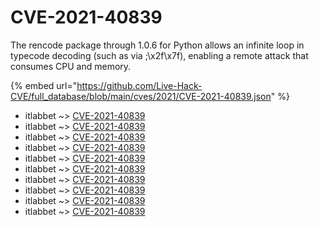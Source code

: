 # CVE-2021-40839

The rencode package through 1.0.6 for Python allows an infinite loop in typecode decoding (such as via ;\x2f\x7f), enabling a remote attack that consumes CPU and memory.

{% embed url="https://github.com/Live-Hack-CVE/full_database/blob/main/cves/2021/CVE-2021-40839.json" %}


* itlabbet ~> [CVE-2021-40839](https://www.alice-snow.ru/2021/database/cve-2021-40839/cve-2021-40839-itlabbet)
* itlabbet ~> [CVE-2021-40839](https://www.alice-snow.ru/2021/database/cve-2021-40839/cve-2021-40839-itlabbet)
* itlabbet ~> [CVE-2021-40839](https://www.alice-snow.ru/2021/database/cve-2021-40839/cve-2021-40839-itlabbet)
* itlabbet ~> [CVE-2021-40839](https://www.alice-snow.ru/2021/database/cve-2021-40839/cve-2021-40839-itlabbet)
* itlabbet ~> [CVE-2021-40839](https://www.alice-snow.ru/2021/database/cve-2021-40839/cve-2021-40839-itlabbet)
* itlabbet ~> [CVE-2021-40839](https://www.alice-snow.ru/2021/database/cve-2021-40839/cve-2021-40839-itlabbet)
* itlabbet ~> [CVE-2021-40839](https://www.alice-snow.ru/2021/database/cve-2021-40839/cve-2021-40839-itlabbet)
* itlabbet ~> [CVE-2021-40839](https://www.alice-snow.ru/2021/database/cve-2021-40839/cve-2021-40839-itlabbet)
* itlabbet ~> [CVE-2021-40839](https://www.alice-snow.ru/2021/database/cve-2021-40839/cve-2021-40839-itlabbet)
* itlabbet ~> [CVE-2021-40839](https://www.alice-snow.ru/2021/database/cve-2021-40839/cve-2021-40839-itlabbet)